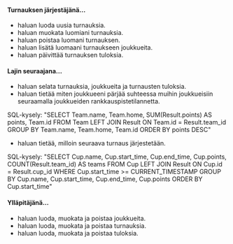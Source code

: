 #### Turnauksen järjestäjänä...
* haluan luoda uusia turnauksia.
* haluan muokata luomiani turnauksia.
* haluan poistaa luomani turnauksen.
* haluan lisätä luomaani turnaukseen joukkueita.
* haluan päivittää turnauksen tuloksia.

#### Lajin seuraajana...
* haluan selata turnauksia, joukkueita ja turnausten tuloksia.
* haluan tietää miten joukkueeni pärjää suhteessa muihin joukkueisiin seuraamalla joukkueiden rankkauspistetilannetta.

SQL-kysely: "SELECT Team.name, Team.home, SUM(Result.points) AS points, Team.id FROM Team LEFT JOIN Result ON Team.id = Result.team_id GROUP BY Team.name, Team.home, Team.id ORDER BY points DESC"

* haluan tietää, milloin seuraava turnaus järjestetään.

SQL-kysely: "SELECT Cup.name, Cup.start_time, Cup.end_time, Cup.points, COUNT(Result.team_id) AS teams FROM Cup LEFT JOIN Result ON Cup.id = Result.cup_id WHERE Cup.start_time >= CURRENT_TIMESTAMP GROUP BY Cup.name, Cup.start_time, Cup.end_time, Cup.points ORDER BY Cup.start_time"

#### Ylläpitäjänä...
* haluan luoda, muokata ja poistaa joukkueita.
* haluan luoda, muokata ja poistaa turnauksia.
* haluan luoda, muokata ja poistaa tuloksia.